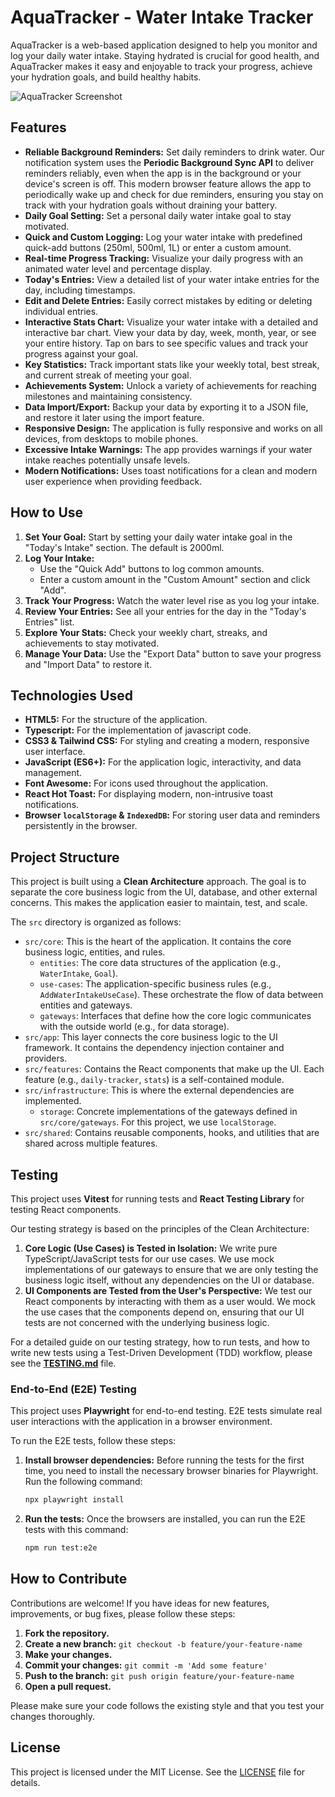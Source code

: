 # AquaTracker - Water Intake Tracker

AquaTracker is a web-based application designed to help you monitor and log your daily water intake. Staying hydrated is crucial for good health, and AquaTracker makes it easy and enjoyable to track your progress, achieve your hydration goals, and build healthy habits.

![AquaTracker Screenshot](https://via.placeholder.com/800x400.png?text=AquaTracker+Application+Screenshot)

## Features

*   **Reliable Background Reminders:** Set daily reminders to drink water. Our notification system uses the **Periodic Background Sync API** to deliver reminders reliably, even when the app is in the background or your device's screen is off. This modern browser feature allows the app to periodically wake up and check for due reminders, ensuring you stay on track with your hydration goals without draining your battery.
*   **Daily Goal Setting:** Set a personal daily water intake goal to stay motivated.
*   **Quick and Custom Logging:** Log your water intake with predefined quick-add buttons (250ml, 500ml, 1L) or enter a custom amount.
*   **Real-time Progress Tracking:** Visualize your daily progress with an animated water level and percentage display.
*   **Today's Entries:** View a detailed list of your water intake entries for the day, including timestamps.
*   **Edit and Delete Entries:** Easily correct mistakes by editing or deleting individual entries.
*   **Interactive Stats Chart:** Visualize your water intake with a detailed and interactive bar chart. View your data by day, week, month, year, or see your entire history. Tap on bars to see specific values and track your progress against your goal.
*   **Key Statistics:** Track important stats like your weekly total, best streak, and current streak of meeting your goal.
*   **Achievements System:** Unlock a variety of achievements for reaching milestones and maintaining consistency.
*   **Data Import/Export:** Backup your data by exporting it to a JSON file, and restore it later using the import feature.
*   **Responsive Design:** The application is fully responsive and works on all devices, from desktops to mobile phones.
*   **Excessive Intake Warnings:** The app provides warnings if your water intake reaches potentially unsafe levels.
*   **Modern Notifications:** Uses toast notifications for a clean and modern user experience when providing feedback.

## How to Use

1.  **Set Your Goal:** Start by setting your daily water intake goal in the "Today's Intake" section. The default is 2000ml.
2.  **Log Your Intake:**
    *   Use the "Quick Add" buttons to log common amounts.
    *   Enter a custom amount in the "Custom Amount" section and click "Add".
3.  **Track Your Progress:** Watch the water level rise as you log your intake.
4.  **Review Your Entries:** See all your entries for the day in the "Today's Entries" list.
5.  **Explore Your Stats:** Check your weekly chart, streaks, and achievements to stay motivated.
6.  **Manage Your Data:** Use the "Export Data" button to save your progress and "Import Data" to restore it.

## Technologies Used

*   **HTML5:** For the structure of the application.
*   **Typescript:** For the implementation of javascript code.
*   **CSS3 & Tailwind CSS:** For styling and creating a modern, responsive user interface.
*   **JavaScript (ES6+):** For the application logic, interactivity, and data management.
*   **Font Awesome:** For icons used throughout the application.
*   **React Hot Toast:** For displaying modern, non-intrusive toast notifications.
*   **Browser `localStorage` & `IndexedDB`:** For storing user data and reminders persistently in the browser.

## Project Structure

This project is built using a **Clean Architecture** approach. The goal is to separate the core business logic from the UI, database, and other external concerns. This makes the application easier to maintain, test, and scale.

The `src` directory is organized as follows:

-   `src/core`: This is the heart of the application. It contains the core business logic, entities, and rules.
    -   `entities`: The core data structures of the application (e.g., `WaterIntake`, `Goal`).
    -   `use-cases`: The application-specific business rules (e.g., `AddWaterIntakeUseCase`). These orchestrate the flow of data between entities and gateways.
    -   `gateways`: Interfaces that define how the core logic communicates with the outside world (e.g., for data storage).
-   `src/app`: This layer connects the core business logic to the UI framework. It contains the dependency injection container and providers.
-   `src/features`: Contains the React components that make up the UI. Each feature (e.g., `daily-tracker`, `stats`) is a self-contained module.
-   `src/infrastructure`: This is where the external dependencies are implemented.
    -   `storage`: Concrete implementations of the gateways defined in `src/core/gateways`. For this project, we use `localStorage`.
-   `src/shared`: Contains reusable components, hooks, and utilities that are shared across multiple features.

## Testing

This project uses **Vitest** for running tests and **React Testing Library** for testing React components.

Our testing strategy is based on the principles of the Clean Architecture:

1.  **Core Logic (Use Cases) is Tested in Isolation:** We write pure TypeScript/JavaScript tests for our use cases. We use mock implementations of our gateways to ensure that we are only testing the business logic itself, without any dependencies on the UI or database.
2.  **UI Components are Tested from the User's Perspective:** We test our React components by interacting with them as a user would. We mock the use cases that the components depend on, ensuring that our UI tests are not concerned with the underlying business logic.

For a detailed guide on our testing strategy, how to run tests, and how to write new tests using a Test-Driven Development (TDD) workflow, please see the **[TESTING.md](doc/TESTING.md)** file.

### End-to-End (E2E) Testing

This project uses **Playwright** for end-to-end testing. E2E tests simulate real user interactions with the application in a browser environment.

To run the E2E tests, follow these steps:

1.  **Install browser dependencies:**
    Before running the tests for the first time, you need to install the necessary browser binaries for Playwright. Run the following command:
    ```bash
    npx playwright install
    ```

2.  **Run the tests:**
    Once the browsers are installed, you can run the E2E tests with this command:
    ```bash
    npm run test:e2e
    ```

## How to Contribute

Contributions are welcome! If you have ideas for new features, improvements, or bug fixes, please follow these steps:

1.  **Fork the repository.**
2.  **Create a new branch:** `git checkout -b feature/your-feature-name`
3.  **Make your changes.**
4.  **Commit your changes:** `git commit -m 'Add some feature'`
5.  **Push to the branch:** `git push origin feature/your-feature-name`
6.  **Open a pull request.**

Please make sure your code follows the existing style and that you test your changes thoroughly.

## License

This project is licensed under the MIT License. See the [LICENSE](LICENSE) file for details.